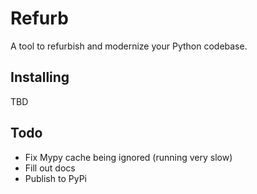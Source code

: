# Refurb

A tool to refurbish and modernize your Python codebase.

## Installing

TBD

## Todo

* Fix Mypy cache being ignored (running very slow)
* Fill out docs
* Publish to PyPi

